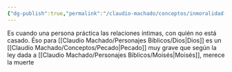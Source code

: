 ```yaml
---
{"dg-publish":true,"permalink":"/claudio-machado/conceptos/inmoralidad-sexual/"}
---
```


Es cuando una persona práctica las relaciones íntimas, con quién no está casado. Éso para [[Claudio Machado/Personajes Bíblicos/Dios\|Dios]]  es un [[Claudio Machado/Conceptos/Pecado\|Pecado]] muy grave que según la ley dada a [[Claudio Machado/Personajes Bíblicos/Moisés\|Moisés]], merece la muerte 